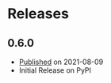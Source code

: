 # Releases

## 0.6.0
* [Published](https://pypi.org/project/itsh5py/0.6.0) on 2021-08-09
* Initial Release on PyPI
